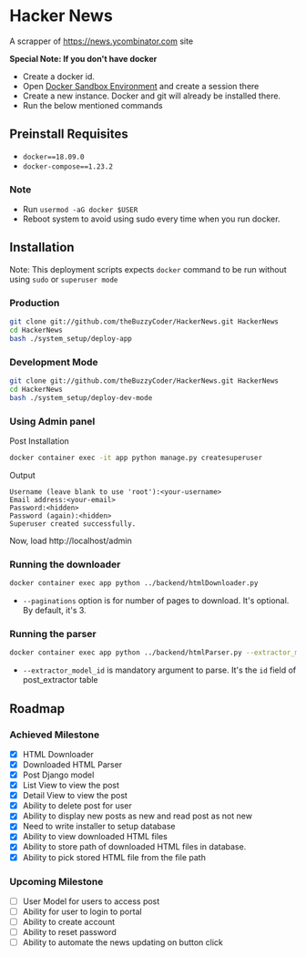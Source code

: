# Hacker News
A scrapper of https://news.ycombinator.com site

**Special Note: If you don't have docker**

- Create a docker id.
- Open [Docker Sandbox Environment](https://labs.play-with-docker.com) and create a session there
- Create a new instance. Docker and git will already be installed there.
- Run the below mentioned commands

## Preinstall Requisites

- `docker==18.09.0`
- `docker-compose==1.23.2`

### Note

- Run `usermod -aG docker $USER`
- Reboot system to avoid using sudo every time when you run docker.

## Installation

Note: This deployment scripts expects `docker` command to be run without using `sudo` or `superuser mode`

### Production

```bash
git clone git://github.com/theBuzzyCoder/HackerNews.git HackerNews
cd HackerNews
bash ./system_setup/deploy-app
```

### Development Mode

```bash
git clone git://github.com/theBuzzyCoder/HackerNews.git HackerNews
cd HackerNews
bash ./system_setup/deploy-dev-mode
```

### Using Admin panel

Post Installation

```bash
docker container exec -it app python manage.py createsuperuser
```

Output

```
Username (leave blank to use 'root'):<your-username>
Email address:<your-email>
Password:<hidden>
Password (again):<hidden>
Superuser created successfully.
```

Now, load http://localhost/admin

### Running the downloader

```bash
docker container exec app python ../backend/htmlDownloader.py
```

- `--paginations` option is for number of pages to download. It's optional. By default, it's 3.

### Running the parser

```bash
docker container exec app python ../backend/htmlParser.py --extractor_model_id=1
```

- `--extractor_model_id` is mandatory argument to parse. It's the `id` field of post_extractor table

## Roadmap

### Achieved Milestone

- [x] HTML Downloader
- [x] Downloaded HTML Parser
- [x] Post Django model
- [x] List View to view the post
- [x] Detail View to view the post
- [x] Ability to delete post for user
- [x] Ability to display new posts as new and read post as not new
- [x] Need to write installer to setup database
- [x] Ability to view downloaded HTML files
- [x] Ability to store path of downloaded HTML files in database.
- [x] Ability to pick stored HTML file from the file path

### Upcoming Milestone

- [ ] User Model for users to access post
- [ ] Ability for user to login to portal
- [ ] Ability to create account
- [ ] Ability to reset password
- [ ] Ability to automate the news updating on button click
